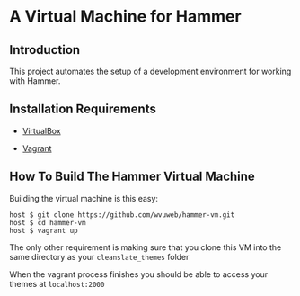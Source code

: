 # A Virtual Machine for Hammer

## Introduction

This project automates the setup of a development environment for working with Hammer.

## Installation Requirements

* [VirtualBox](https://www.virtualbox.org)

* [Vagrant](http://vagrantup.com)

## How To Build The Hammer Virtual Machine

Building the virtual machine is this easy:

    host $ git clone https://github.com/wvuweb/hammer-vm.git
    host $ cd hammer-vm
    host $ vagrant up


The only other requirement is making sure that you clone this VM into the same directory as your  `cleanslate_themes` folder

When the vagrant process finishes you should be able to access your themes at `localhost:2000`
